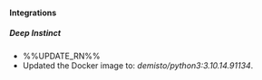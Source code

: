 
#### Integrations

##### Deep Instinct

- %%UPDATE_RN%%
- Updated the Docker image to: *demisto/python3:3.10.14.91134*.
